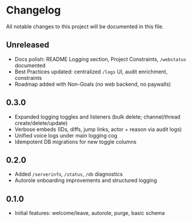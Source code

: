 # Changelog

All notable changes to this project will be documented in this file.

## Unreleased

- Docs polish: README Logging section, Project Constraints, `/webstatus` documented
- Best Practices updated: centralized `/logs` UI, audit enrichment, constraints
- Roadmap added with Non-Goals (no web backend, no paywalls)

## 0.3.0

- Expanded logging toggles and listeners (bulk delete; channel/thread create/delete/update)
- Verbose embeds (IDs, diffs, jump links, actor + reason via audit logs)
- Unified voice logs under main logging cog
- Idempotent DB migrations for new toggle columns

## 0.2.0

- Added `/serverinfo`, `/status`, `/db` diagnostics
- Autorole onboarding improvements and structured logging

## 0.1.0

- Initial features: welcome/leave, autorole, purge, basic schema
